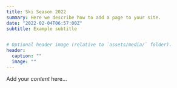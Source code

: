 ```yaml
---
title: Ski Season 2022
summary: Here we describe how to add a page to your site.
date: "2022-02-04T06:57:00Z"
subtitle: Example subtitle


# Optional header image (relative to `assets/media/` folder).
header:
  caption: ""
  image: ""
---
```


Add your *content* here...